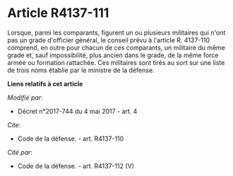 # Article R4137-111

Lorsque, parmi les comparants, figurent un ou plusieurs militaires qui n'ont pas un grade d'officier général, le conseil
prévu à l'article R. 4137-110 comprend, en outre pour chacun de ces comparants, un militaire du même grade et, sauf
impossibilité, plus ancien dans le grade, de la même force armée ou formation rattachée. Ces militaires sont tirés au sort
sur une liste de trois noms établie par le ministre de la défense.

**Liens relatifs à cet article**

_Modifié par_:

  - Décret n°2017-744 du 4 mai 2017 - art. 4

_Cite_:

  - Code de la défense. - art. R4137-110

_Cité par_:

  - Code de la défense. - art. R4137-112 (V)
